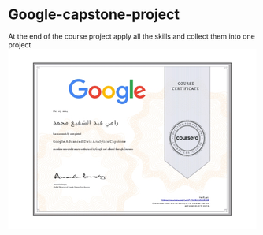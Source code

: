 # Google-capstone-project
At the end of the course project apply all the skills and collect them into one project
![logo](capstone.jpg)
